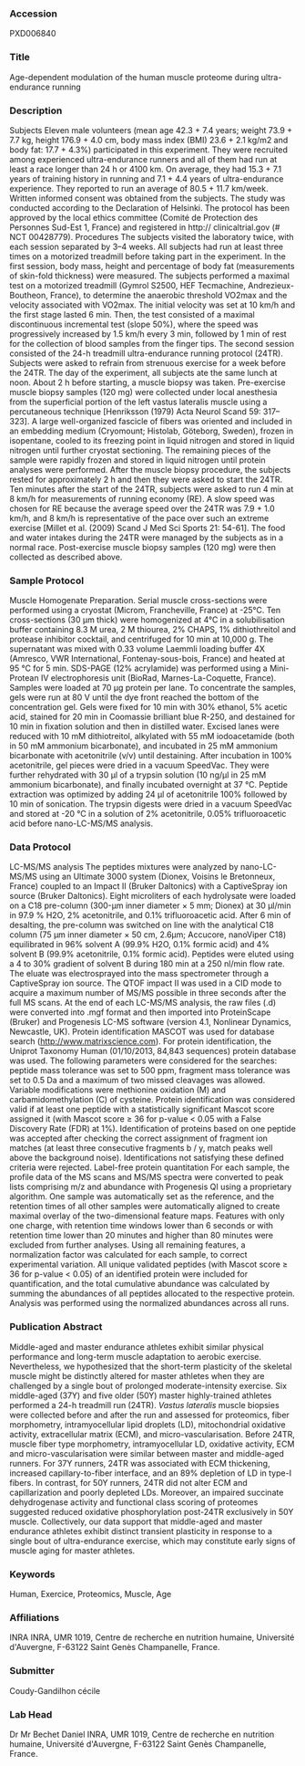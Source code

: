 ### Accession
PXD006840

### Title
Age-dependent modulation of the human muscle proteome during ultra-endurance running

### Description
Subjects  Eleven male volunteers (mean age 42.3 + 7.4 years; weight 73.9 + 7.7 kg, height 176.9 + 4.0 cm, body mass index (BMI) 23.6 + 2.1 kg/m2 and body fat: 17.7 + 4.3%) participated in this experiment. They were recruited among experienced ultra-endurance runners and all of them had run at least a race longer than 24 h or 4100 km. On average, they had 15.3 + 7.1 years of training history in running and 7.1 + 4.4 years of ultra-endurance experience. They reported to run an average of 80.5 + 11.7 km/week. Written informed consent was obtained from the subjects. The study was conducted according to the Declaration of Helsinki. The protocol has been approved by the local ethics committee (Comité de Protection des Personnes Sud-Est 1, France) and registered in http:// clinicaltrial.gov (# NCT 00428779).   Procedures  The subjects visited the laboratory twice, with each session separated by 3–4 weeks. All subjects had run at least three times on a motorized treadmill before taking part in the experiment. In the first session, body mass, height and percentage of body fat (measurements of skin-fold thickness) were measured. The subjects performed a maximal test on a motorized treadmill (Gymrol S2500, HEF Tecmachine, Andrezieux-Boutheon, France), to determine the anaerobic threshold VO2max and the velocity associated with VO2max. The initial velocity was set at 10 km/h and the first stage lasted 6 min. Then, the test consisted of a maximal discontinuous incremental test (slope 50%), where the speed was progressively increased by 1.5 km/h every 3 min, followed by 1 min of rest for the collection of blood samples from the finger tips.  The second session consisted of the 24-h treadmill ultra-endurance running protocol (24TR). Subjects were asked to refrain from strenuous exercise for a week before the 24TR. The day of the experiment, all subjects ate the same lunch at noon. About 2 h before starting, a muscle biopsy was taken. Pre-exercise muscle biopsy samples (120 mg) were collected under local anesthesia from the superficial portion of the left vastus lateralis muscle using a percutaneous technique [Henriksson (1979) Acta Neurol Scand 59: 317–323]. A large well-organized fascicle of fibers was oriented and included in an embedding medium (Cryomount; Histolab, Göteborg, Sweden), frozen in isopentane, cooled to its freezing point in liquid nitrogen and stored in liquid nitrogen until further cryostat sectioning. The remaining pieces of the sample were rapidly frozen and stored in liquid nitrogen until protein analyses were performed.  After the muscle biopsy procedure, the subjects rested for approximately 2 h and then they were asked to start the 24TR. Ten minutes after the start of the 24TR, subjects were asked to run 4 min at 8 km/h for measurements of running economy (RE). A slow speed was chosen for RE because the average speed over the 24TR was 7.9 + 1.0 km/h, and 8 km/h is representative of the pace over such an extreme exercise [Millet et al. (2009) Scand J Med Sci Sports 21: 54-61]. The food and water intakes during the 24TR were managed by the subjects as in a normal race. Post-exercise muscle biopsy samples (120 mg) were then collected as described above.

### Sample Protocol
Muscle Homogenate Preparation.   Serial muscle cross-sections were performed using a cryostat (Microm, Francheville, France) at -25°C. Ten cross-sections (30 µm thick) were homogenized at 4°C in a solubilisation buffer containing 8.3 M urea, 2 M thiourea, 2% CHAPS, 1% dithiothreitol and protease inhibitor cocktail, and centrifuged for 10 min at 10,000 g. The supernatant was mixed with 0.33 volume Laemmli loading buffer 4X (Amresco, VWR International, Fontenay-sous-bois, France) and heated at 95 °C for 5 min. SDS-PAGE (12% acrylamide) was performed using a Mini-Protean IV electrophoresis unit (BioRad, Marnes-La-Coquette, France). Samples were loaded at 70 µg protein per lane. To concentrate the samples, gels were run at 80 V until the dye front reached the bottom of the concentration gel. Gels were fixed for 10 min with 30% ethanol, 5% acetic acid, stained for 20 min in Coomassie brilliant blue R-250, and destained for 10 min in fixation solution and then in distilled water. Excised lanes were reduced with 10 mM dithiotreitol, alkylated with 55 mM iodoacetamide (both in 50 mM ammonium bicarbonate), and incubated in 25 mM ammonium bicarbonate with acetonitrile (v/v) until destaining. After incubation in 100% acetonitrile, gel pieces were dried in a vacuum SpeedVac. They were further rehydrated with 30 µl of a trypsin solution (10 ng/µl in 25 mM ammonium bicarbonate), and finally incubated overnight at 37 °C. Peptide extraction was optimized by adding 24 µl of acetonitrile 100% followed by 10 min of sonication. The trypsin digests were dried in a vacuum SpeedVac and stored at -20 °C in a solution of 2% acetonitrile, 0.05% trifluoroacetic acid before nano-LC-MS/MS analysis.

### Data Protocol
LC-MS/MS analysis  The peptides mixtures were analyzed by nano-LC-MS/MS using an Ultimate 3000 system (Dionex, Voisins le Bretonneux, France) coupled to an Impact II (Bruker Daltonics) with a CaptiveSpray ion source (Bruker Daltonics). Eight microliters of each hydrolysate were loaded on a C18 pre-column (300-μm inner diameter × 5 mm; Dionex) at 30 μl/min in 97.9 % H2O, 2% acetonitrile, and 0.1% trifluoroacetic acid. After 6 min of desalting, the pre-column was switched on line with the analytical C18 column (75 µm inner diameter × 50 cm, 2.6µm; Accucore, nanoViper C18) equilibrated in 96% solvent A (99.9% H2O, 0.1% formic acid) and 4% solvent B (99.9% acetonitrile, 0.1% formic acid). Peptides were eluted using a 4 to 30% gradient of solvent B during 180 min at a 250 nl/min flow rate. The eluate was electrosprayed into the mass spectrometer through a CaptiveSpray ion source. The QTOF impact II was used in a CID mode to acquire a maximum number of MS/MS possible in three seconds after the full MS scans. At the end of each LC-MS/MS analysis, the raw files (.d) were converted into .mgf format and then imported into ProteinScape (Bruker) and Progenesis LC-MS software (version 4.1, Nonlinear Dynamics, Newcastle, UK).  Protein identification  MASCOT was used for database search (http://www.matrixscience.com). For protein identification, the Uniprot Taxonomy Human (01/10/2013, 84,843 sequences) protein database was used. The following parameters were considered for the searches: peptide mass tolerance was set to 500 ppm, fragment mass tolerance was set to 0.5 Da and a maximum of two missed cleavages was allowed. Variable modifications were methionine oxidation (M) and carbamidomethylation (C) of cysteine. Protein identification was considered valid if at least one peptide with a statistically significant Mascot score assigned it (with Mascot score ≥ 36 for p-value < 0.05 with a False Discovery Rate (FDR) at 1%). Identification of proteins based on one peptide was accepted after checking the correct assignment of fragment ion matches (at least three consecutive fragments b / y, match peaks well above the background noise). Identifications not satisfying these defined criteria were rejected.  Label-free protein quantitation  For each sample, the profile data of the MS scans and MS/MS spectra were converted to peak lists comprising m/z and abundance with Progenesis QI using a proprietary algorithm. One sample was automatically set as the reference, and the retention times of all other samples were automatically aligned to create maximal overlay of the two-dimensional feature maps. Features with only one charge, with retention time windows lower than 6 seconds or with retention time lower than 20 minutes and higher than 80 minutes were excluded from further analyses. Using all remaining features, a normalization factor was calculated for each sample, to correct experimental variation. All unique validated peptides (with Mascot score ≥ 36 for p-value < 0.05) of an identified protein were included for quantification, and the total cumulative abundance was calculated by summing the abundances of all peptides allocated to the respective protein. Analysis was performed using the normalized abundances across all runs.

### Publication Abstract
Middle-aged and master endurance athletes exhibit similar physical performance and long-term muscle adaptation to aerobic exercise. Nevertheless, we hypothesized that the short-term plasticity of the skeletal muscle might be distinctly altered for master athletes when they are challenged by a single bout of prolonged moderate-intensity exercise. Six middle-aged (37Y) and five older (50Y) master highly-trained athletes performed a 24-h treadmill run (24TR). <i>Vastus lateralis</i> muscle biopsies were collected before and after the run and assessed for proteomics, fiber morphometry, intramyocellular lipid droplets (LD), mitochondrial oxidative activity, extracellular matrix (ECM), and micro-vascularisation. Before 24TR, muscle fiber type morphometry, intramyocellular LD, oxidative activity, ECM and micro-vascularisation were similar between master and middle-aged runners. For 37Y runners, 24TR was associated with ECM thickening, increased capillary-to-fiber interface, and an 89% depletion of LD in type-I fibers. In contrast, for 50Y runners, 24TR did not alter ECM and capillarization and poorly depleted LDs. Moreover, an impaired succinate dehydrogenase activity and functional class scoring of proteomes suggested reduced oxidative phosphorylation post-24TR exclusively in 50Y muscle. Collectively, our data support that middle-aged and master endurance athletes exhibit distinct transient plasticity in response to a single bout of ultra-endurance exercise, which may constitute early signs of muscle aging for master athletes.

### Keywords
Human, Exercice, Proteomics, Muscle, Age

### Affiliations
INRA
INRA, UMR 1019, Centre de recherche en nutrition humaine, Université d'Auvergne, F-63122 Saint Genès Champanelle, France.

### Submitter
Coudy-Gandilhon cécile

### Lab Head
Dr Mr Bechet Daniel
INRA, UMR 1019, Centre de recherche en nutrition humaine, Université d'Auvergne, F-63122 Saint Genès Champanelle, France.


